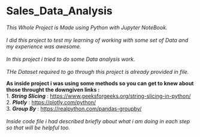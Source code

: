 # Sales_Data_Analysis

*This Whole Project is Made using Python with Jupyter NoteBook.*<br />
<br />
*I did this project to test my learning of working with some set of Data and my experience was awesome.*<br />
<br />
*In this project i tried to do some Data analysis work.*<br />
<br />
*THe Dataset  required to go through this project is already provided in file.*<br />

**As inside project i was using some methods so you can get to knew about those throught the downgiven links :** 
<br />
                                                                                    1. ***String Slicing*** : https://www.geeksforgeeks.org/string-slicing-in-python/   <br />
                                                                                    2. ***Plotly*** : https://plotly.com/python/ <br />
                                                                                    3. ***Group By*** : https://realpython.com/pandas-groupby/   <br />
<br />
*Inside code  file i had described briefly about what i am doing in each step so that will be helpful too.*<br />

                                                                                                                 
